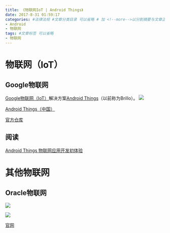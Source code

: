 ```yaml
---
title: 《物联网IoT | Android Things》
date: 2017-8-31 01:59:17
categories: #法律法规 #文章分类目录 可以省略 # 加 <!--more-->以分割摘要与文章正文。
- Android
- 物联网
tags: #文章标签 可以省略
- 物联网
---
```

# 物联网（IoT） #
## Google物联网 ##
[Google物联网（IoT）](https://developers.google.com/iot/)解决方案[Android Things](https://developer.android.google.cn/things/index.html)（以前称为Brillo）。
![](http://wx1.sinaimg.cn/mw690/0069VnN5gy1fj3chztzvzj31ae0og7ai.jpg)

<!--more-->

[Android Things（中国）](https://developer.android.google.cn/things/index.html)

[官方仓库](https://github.com/androidthings)

## 阅读 ##
[Android Things 物联网应用开发初体验](https://www.diycode.cc/topics/518)

# 其他物联网 #
## Oracle物联网 ##
![](https://i.imgur.com/IxtbrS4.png)

![](https://i.imgur.com/U9S2DXc.png)

[官网](https://www.oracle.com/solutions/internet-of-things/)







